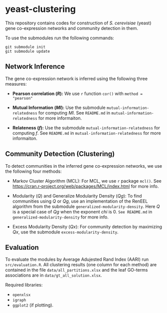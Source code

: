 # yeast-clustering

This repository contains codes for construction of *S. cerevisiae* (yeast) gene co-expression networks and community detection in them.


To use the submodules run the following commands:

```
git submodule init
git submodule update
```

## Network Inference 

The gene co-expression network is inferred using the following three measures:

- **Pearson correlation (*R*):** 
We use `r` function `cor()` with `method = "pearson"` 

- **Mutual Information (*MI*):**
Use the submodule `mutual-information-relatedness` for computing *MI*.
See `README.md` in `mutual-information-relatedness` for more informaiton.


- **Relateness (*f*):**
Use the submodule `mutual-information-relatedness` for computing *f*.
See `README.md` in `mutual-information-relatedness` for more informaiton.

## Community Detection (Clustering)

To detect communities in the inferred gene co-expression networks, we use the following four methods:

- Markov Cluster Algorithm (MCL):
For MCL, we use `r` package `mcl()`. See https://cran.r-project.org/web/packages/MCL/index.html for more info.

- Modularity (*Q*) and Generalize Modularity Density (*Qg*):
To find communities using *Q* or *Qg*, use an implementation of the RenEEL algorithm from the submodule `generalized-modularity-density`. Here *Q* is a special case of *Qg* when the exponent *chi* is 0. `See README.md` in `generalized-modularity-density` for more info. 

- Excess Modularity Density (*Qx*): 
For community detection by maximizing *Qx*, use the submodule `excess-modularity-density`. 

## Evaluation

To evaluate the modules by Average Adujested Rand Index (AARI) run `src/evaluation.R`. 
All clustering results (one column for each method) are contained in the file `data/all_partitions.xlsx` and the leaf GO-terms associations are in `data/gt_all_solution.xlsx`. 

Required libraries: 
- `openxlsx`
- `igraph`
- `ggplot2` (if plotting).

